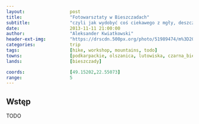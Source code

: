 ```yaml
---
layout:                 post
title:                  "Fotowarsztaty w Bieszczadach"
subtitle:               "czyli jak wydobyć coś ciekawego z mgły, deszczu i złej pogody"
date:                   2013-11-11 21:00:00
author:                 "Aleksander Kwiatkowski"
header-ext-img:         "https://drscdn.500px.org/photo/51989474/m%3D2048/0167e57632caf6622867f08744f9f538"
categories:             trip
tags:                   [hike, workshop, mountains, todo]
towns:                  [podkarpackie, olszanica, lutowiska, czarna_bieszczady]
lands:                  [bieszczady]

coords:                 [49.15202,22.55073]
range:                  5
---
```


Wstęp
-----

TODO
